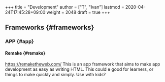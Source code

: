 +++
title = "Development"
author = ["T", "Ivan"]
lastmod = 2020-04-24T17:45:28+09:00
weight = 2048
draft = true
+++

## Frameworks {#frameworks}


### APP {#app}


#### Remake {#remake}

<https://remaketheweb.com/>
This is an app framework that aims to make app development as
easy as writing HTML. This could e good for learners, or things
to make quickly and simply. Use with kids?
